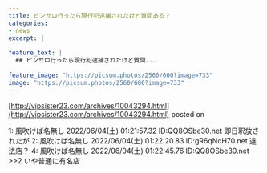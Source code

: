 ```yaml
---
title: ピンサロ行ったら現行犯逮捕されたけど質問ある？
categories:
- news
excerpt: |
  
feature_text: |
  ## ピンサロ行ったら現行犯逮捕されたけど質問...
  
feature_image: "https://picsum.photos/2560/600?image=733"
image: "https://picsum.photos/2560/600?image=733"
---
```


[http://vipsister23.com/archives/10043294.html](http://vipsister23.com/archives/10043294.html)
posted on 

<!--more-->

1: 風吹けば名無し 2022/06/04(土) 01:21:57.32 ID:QQ8OSbe30.net 即日釈放されたが 2: 風吹けば名無し 2022/06/04(土) 01:22:20.83 ID:gR6qNcH70.net 違法店？ 4: 風吹けば名無し 2022/06/04(土) 01:22:45.76 ID:QQ8OSbe30.net &gt;&gt;2 いや普通に有名店
